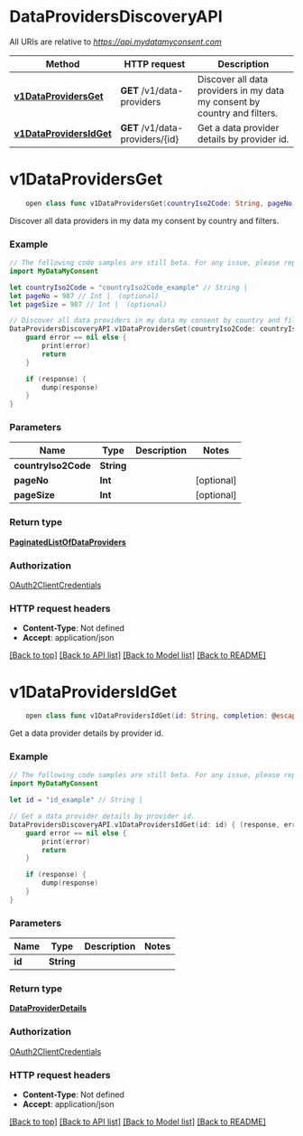 # DataProvidersDiscoveryAPI

All URIs are relative to *https://api.mydatamyconsent.com*

Method | HTTP request | Description
------------- | ------------- | -------------
[**v1DataProvidersGet**](DataProvidersDiscoveryAPI.md#v1dataprovidersget) | **GET** /v1/data-providers | Discover all data providers in my data my consent by country and filters.
[**v1DataProvidersIdGet**](DataProvidersDiscoveryAPI.md#v1dataprovidersidget) | **GET** /v1/data-providers/{id} | Get a data provider details by provider id.


# **v1DataProvidersGet**
```swift
    open class func v1DataProvidersGet(countryIso2Code: String, pageNo: Int? = nil, pageSize: Int? = nil, completion: @escaping (_ data: PaginatedListOfDataProviders?, _ error: Error?) -> Void)
```

Discover all data providers in my data my consent by country and filters.

### Example
```swift
// The following code samples are still beta. For any issue, please report via http://github.com/OpenAPITools/openapi-generator/issues/new
import MyDataMyConsent

let countryIso2Code = "countryIso2Code_example" // String | 
let pageNo = 987 // Int |  (optional)
let pageSize = 987 // Int |  (optional)

// Discover all data providers in my data my consent by country and filters.
DataProvidersDiscoveryAPI.v1DataProvidersGet(countryIso2Code: countryIso2Code, pageNo: pageNo, pageSize: pageSize) { (response, error) in
    guard error == nil else {
        print(error)
        return
    }

    if (response) {
        dump(response)
    }
}
```

### Parameters

Name | Type | Description  | Notes
------------- | ------------- | ------------- | -------------
 **countryIso2Code** | **String** |  | 
 **pageNo** | **Int** |  | [optional] 
 **pageSize** | **Int** |  | [optional] 

### Return type

[**PaginatedListOfDataProviders**](PaginatedListOfDataProviders.md)

### Authorization

[OAuth2ClientCredentials](../README.md#OAuth2ClientCredentials)

### HTTP request headers

 - **Content-Type**: Not defined
 - **Accept**: application/json

[[Back to top]](#) [[Back to API list]](../README.md#documentation-for-api-endpoints) [[Back to Model list]](../README.md#documentation-for-models) [[Back to README]](../README.md)

# **v1DataProvidersIdGet**
```swift
    open class func v1DataProvidersIdGet(id: String, completion: @escaping (_ data: DataProviderDetails?, _ error: Error?) -> Void)
```

Get a data provider details by provider id.

### Example
```swift
// The following code samples are still beta. For any issue, please report via http://github.com/OpenAPITools/openapi-generator/issues/new
import MyDataMyConsent

let id = "id_example" // String | 

// Get a data provider details by provider id.
DataProvidersDiscoveryAPI.v1DataProvidersIdGet(id: id) { (response, error) in
    guard error == nil else {
        print(error)
        return
    }

    if (response) {
        dump(response)
    }
}
```

### Parameters

Name | Type | Description  | Notes
------------- | ------------- | ------------- | -------------
 **id** | **String** |  | 

### Return type

[**DataProviderDetails**](DataProviderDetails.md)

### Authorization

[OAuth2ClientCredentials](../README.md#OAuth2ClientCredentials)

### HTTP request headers

 - **Content-Type**: Not defined
 - **Accept**: application/json

[[Back to top]](#) [[Back to API list]](../README.md#documentation-for-api-endpoints) [[Back to Model list]](../README.md#documentation-for-models) [[Back to README]](../README.md)

